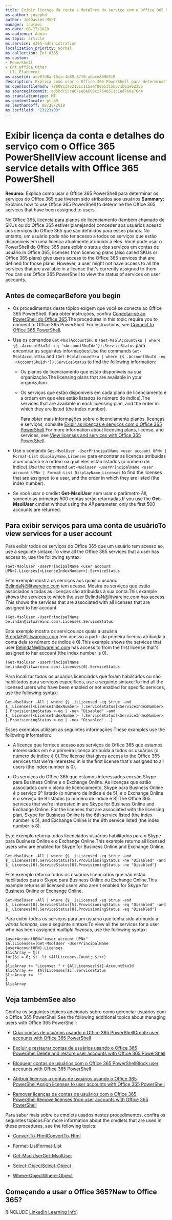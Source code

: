 ```yaml
---
title: Exibir licença da conta e detalhes do serviço com o Office 365 PowerShell
ms.author: josephd
author: JoeDavies-MSFT
manager: laurawi
ms.date: 08/27/2018
ms.audience: Admin
ms.topic: article
ms.service: o365-administration
localization_priority: Normal
ms.collection: Ent_O365
ms.custom:
- PowerShell
- Ent_Office_Other
- LIL_Placement
ms.assetid: ace07d8a-15ca-4b89-87f0-abbce809b519
description: Explica como usar o Office 365 PowerShell para determinar os serviços do Office 365 que tiverem sido atribuídos aos usuários.
ms.openlocfilehash: 78608c3a52151c115eaf80b5315bb71b61e62356
ms.sourcegitcommit: ad5bdc53ca67ee6a663c27648511c1ad768a76d4
ms.translationtype: MT
ms.contentlocale: pt-BR
ms.lasthandoff: 08/28/2018
ms.locfileid: "23223103"
---
```

# <a name="view-account-license-and-service-details-with-office-365-powershell"></a><span data-ttu-id="fc572-103">Exibir licença da conta e detalhes do serviço com o Office 365 PowerShell</span><span class="sxs-lookup"><span data-stu-id="fc572-103">View account license and service details with Office 365 PowerShell</span></span>

<span data-ttu-id="fc572-104">**Resumo:** Explica como usar o Office 365 PowerShell para determinar os serviços do Office 365 que tiverem sido atribuídos aos usuários.</span><span class="sxs-lookup"><span data-stu-id="fc572-104">**Summary:** Explains how to use Office 365 PowerShell to determine the Office 365 services that have been assigned to users.</span></span>
  
<span data-ttu-id="fc572-p101">No Office 365, licencia para planos de licenciamento (também chamado de SKUs ou do Office 365 estiver planejando) conceder aos usuários acesso aos serviços do Office 365 que são definidos para esses planos. No entanto, um usuário pode não ter acesso a todos os serviços que estão disponíveis em uma licença atualmente atribuído a eles. Você pode usar o PowerShell do Office 365 para exibir o status dos serviços em contas de usuário.</span><span class="sxs-lookup"><span data-stu-id="fc572-p101">In Office 365, licenses from licensing plans (also called SKUs or Office 365 plans) give users access to the Office 365 services that are defined for those plans. However, a user might not have access to all the services that are available in a license that's currently assigned to them. You can use Office 365 PowerShell to view the status of services on user accounts.</span></span> 

## <a name="before-you-begin"></a><span data-ttu-id="fc572-108">Antes de começar</span><span class="sxs-lookup"><span data-stu-id="fc572-108">Before you begin</span></span>

- <span data-ttu-id="fc572-p102">Os procedimentos deste tópico exigem que você se conecte ao Office 365 PowerShell. Para obter instruções, confira [Conectar-se ao PowerShell do Office 365](connect-to-office-365-powershell.md).</span><span class="sxs-lookup"><span data-stu-id="fc572-p102">The procedures in this topic require you to connect to Office 365 PowerShell. For instructions, see [Connect to Office 365 PowerShell](connect-to-office-365-powershell.md).</span></span>
    
- <span data-ttu-id="fc572-111">Use os comandos `Get-MsolAccountSku` e `(Get-MsolAccountSku | where {$_.AccountSkuId -eq '<AccountSkuId>'}).ServiceStatus` para encontrar as seguintes informações:</span><span class="sxs-lookup"><span data-stu-id="fc572-111">Use the commands  `Get-MsolAccountSku` and `(Get-MsolAccountSku | where {$_.AccountSkuId -eq '<AccountSkuId>'}).ServiceStatus` to find the following information:</span></span>
    
  - <span data-ttu-id="fc572-112">Os planos de licenciamento que estão disponíveis na sua organização.</span><span class="sxs-lookup"><span data-stu-id="fc572-112">The licensing plans that are available in your organization.</span></span>
    
  - <span data-ttu-id="fc572-113">Os serviços que estão disponíveis em cada plano de licenciamento e a ordem em que eles estão listados (o número do índice).</span><span class="sxs-lookup"><span data-stu-id="fc572-113">The services that are available in each licensing plan, and the order in which they are listed (the index number).</span></span>
    
     <span data-ttu-id="fc572-114">Para obter mais informações sobre o licenciamento planos, licenças e serviços, consulte [Exibir as licenças e serviços com o Office 365 PowerShell](view-licenses-and-services-with-office-365-powershell.md).</span><span class="sxs-lookup"><span data-stu-id="fc572-114">For more information about licensing plans, license, and services, see [View licenses and services with Office 365 PowerShell](view-licenses-and-services-with-office-365-powershell.md).</span></span>
    
- <span data-ttu-id="fc572-115">Use o comando `Get-MsolUser -UserPrincipalName <user account UPN> | Format-List DisplayName,Licenses` para encontrar as licenças atribuídas a um usuário e a ordem na qual eles estão listados (o número de índice).</span><span class="sxs-lookup"><span data-stu-id="fc572-115">Use the command  `Get-MsolUser -UserPrincipalName <user account UPN> | Format-List DisplayName,Licenses` to find the licenses that are assigned to a user, and the order in which they are listed (the index number).</span></span>
    
- <span data-ttu-id="fc572-116">Se você usar o cmdlet **Get-MsolUser** sem usar o parâmetro _All_, somente as primeiras 500 contas serão retornadas.</span><span class="sxs-lookup"><span data-stu-id="fc572-116">If you use the **Get-MsolUser** cmdlet without using the _All_ parameter, only the first 500 accounts are returned.</span></span>
    

## <a name="to-view-services-for-a-user-account"></a><span data-ttu-id="fc572-117">Para exibir serviços para uma conta de usuário</span><span class="sxs-lookup"><span data-stu-id="fc572-117">To view services for a user account</span></span>

<span data-ttu-id="fc572-118">Para exibir todos os serviços do Office 365 que um usuário tem acesso ao, use a seguinte sintaxe:</span><span class="sxs-lookup"><span data-stu-id="fc572-118">To view all the Office 365 services that a user has access to, use the following syntax:</span></span>
  
```
(Get-MsolUser -UserPrincipalName <user account UPN>).Licenses[<LicenseIndexNumber>].ServiceStatus
```

<span data-ttu-id="fc572-p103">Este exemplo mostra os serviços aos quais o usuário BelindaN@litwareinc.com tem acesso. Mostra os serviços que estão associados a todas as licenças são atribuídas à sua conta.</span><span class="sxs-lookup"><span data-stu-id="fc572-p103">This example shows the services to which the user BelindaN@litwareinc.com has access. This shows the services that are associated with all licenses that are assigned to her account.</span></span>
  
```
(Get-MsolUser -UserPrincipalName belindan@litwareinc.com).Licenses.ServiceStatus
```

<span data-ttu-id="fc572-121">Este exemplo mostra os serviços aos quais a usuária BrendaF@litwareinc.com tem acesso a partir da primeira licença atribuída à conta dela (o número de índice é 0).</span><span class="sxs-lookup"><span data-stu-id="fc572-121">This example shows the services that user BelindaN@litwareinc.com has access to from the first license that's assigned to her account (the index number is 0).</span></span>
  
```
(Get-MsolUser -UserPrincipalName belindan@litwareinc.com).Licenses[0].ServiceStatus
```

<span data-ttu-id="fc572-122">Para localizar todos os usuários licenciados que foram habilitados ou não habilitados para serviços específicos, use a seguinte sintaxe:</span><span class="sxs-lookup"><span data-stu-id="fc572-122">To find all the licensed users who have been enabled or not enabled for specific services, use the following syntax:</span></span>
  
```
Get-MsolUser -All | where {$_.isLicensed -eq $true -and $_.Licenses[<LicenseIndexNumber> ].ServiceStatus[<ServiceIndexNumber> ].ProvisioningStatus <-eq | -ne> "Disabled" -and $_.Licenses[<LicenseIndexNumber> ].ServiceStatus[<ServiceIndexNumber> ].ProvisioningStatus <-eq | -ne> "Disabled"...}
```

<span data-ttu-id="fc572-123">Esses exemplos utilizam as seguintes informações:</span><span class="sxs-lookup"><span data-stu-id="fc572-123">These examples use the following information:</span></span>
  
- <span data-ttu-id="fc572-124">A licença que fornece acesso aos serviços do Office 365 que estamos interessados em é a primeira licença atribuída a todos os usuários (o número de índice é 0).</span><span class="sxs-lookup"><span data-stu-id="fc572-124">The license that gives access to the Office 365 services that we're interested in is the first license that's assigned to all users (the index number is 0).</span></span>
    
- <span data-ttu-id="fc572-p104">Os serviços do Office 365 que estamos interessados em são Skype para Business Online e o Exchange Online. As licenças que estão associados com o plano de licenciamento, Skype para Business Online é o serviço 6º listado (o número de índice é de 5), e o Exchange Online é o serviço de 9 listados (o número de índice é 8).</span><span class="sxs-lookup"><span data-stu-id="fc572-p104">The Office 365 services that we're interested in are Skype for Business Online and Exchange Online. For the licenses that are associated with the licensing plan, Skype for Business Online is the 6th service listed (the index number is 5), and Exchange Online is the 9th service listed (the index number is 8).</span></span>
    
<span data-ttu-id="fc572-127">Este exemplo retorna todas licenciados usuários habilitados para o Skype para Business Online e o Exchange Online.</span><span class="sxs-lookup"><span data-stu-id="fc572-127">This example returns all licensed users who are enabled for Skype for Business Online and Exchange Online.</span></span>
  
```
Get-MsolUser -All | where {$_.isLicensed -eq $true -and $_.Licenses[0].ServiceStatus[5].ProvisioningStatus -ne "Disabled" -and $_.Licenses[0].ServiceStatus[8].ProvisioningStatus -ne "Disabled"}
```

<span data-ttu-id="fc572-128">Este exemplo retorna todos os usuários licenciados que não estão habilitados para o Skype para Business Online ou Exchange Online.</span><span class="sxs-lookup"><span data-stu-id="fc572-128">This example returns all licensed users who aren't enabled for Skype for Business Online or Exchange Online.</span></span>
  
```
Get-MsolUser -All | where {$_.isLicensed -eq $true -and $_.Licenses[0].ServiceStatus[5].ProvisioningStatus -eq "Disabled" -and $_.Licenses[0].ServiceStatus[8].ProvisioningStatus -eq "Disabled"}
```

<span data-ttu-id="fc572-129">Para exibir todos os serviços para um usuário que tenha sido atribuído a *várias licenças*, use a seguinte sintaxe:</span><span class="sxs-lookup"><span data-stu-id="fc572-129">To view all the services for a user who has been assigned *multiple licenses*, use the following syntax:</span></span>

```
$userAccountUPN="<user account UPN>"
$AllLicenses=(Get-MsolUser -UserPrincipalName $userAccountUPN).Licenses
$licArray = @()
for($i = 0; $i -lt $AllLicenses.Count; $i++)
{
$licArray += "License: " + $AllLicenses[$i].AccountSkuId
$licArray +=  $AllLicenses[$i].ServiceStatus
$licArray +=  ""
}
$licArray
```

  
## <a name="see-also"></a><span data-ttu-id="fc572-130">Veja também</span><span class="sxs-lookup"><span data-stu-id="fc572-130">See also</span></span>

<span data-ttu-id="fc572-131">Confira os seguintes tópicos adicionais sobre como gerenciar usuários com o Office 365 PowerShell:</span><span class="sxs-lookup"><span data-stu-id="fc572-131">See the following additional topics about managing users with Office 365 PowerShell:</span></span>
  
- [<span data-ttu-id="fc572-132">Criar contas de usuários usando o Office 365 PowerShell</span><span class="sxs-lookup"><span data-stu-id="fc572-132">Create user accounts with Office 365 PowerShell</span></span>](create-user-accounts-with-office-365-powershell.md)
    
- [<span data-ttu-id="fc572-133">Excluir e restaurar contas de usuários usando o Office 365 PowerShell</span><span class="sxs-lookup"><span data-stu-id="fc572-133">Delete and restore user accounts with Office 365 PowerShell</span></span>](delete-and-restore-user-accounts-with-office-365-powershell.md)
    
- [<span data-ttu-id="fc572-134">Bloquear contas de usuários com o Office 365 PowerShell</span><span class="sxs-lookup"><span data-stu-id="fc572-134">Block user accounts with Office 365 PowerShell</span></span>](block-user-accounts-with-office-365-powershell.md)
    
- [<span data-ttu-id="fc572-135">Atribuir licenças a contas de usuários usando o Office 365 PowerShell</span><span class="sxs-lookup"><span data-stu-id="fc572-135">Assign licenses to user accounts with Office 365 PowerShell</span></span>](assign-licenses-to-user-accounts-with-office-365-powershell.md)
    
- [<span data-ttu-id="fc572-136">Remover licenças de contas de usuários com o Office 365 PowerShell</span><span class="sxs-lookup"><span data-stu-id="fc572-136">Remove licenses from user accounts with Office 365 PowerShell</span></span>](remove-licenses-from-user-accounts-with-office-365-powershell.md)
    
<span data-ttu-id="fc572-137">Para saber mais sobre os cmdlets usados nestes procedimentos, confira os seguintes tópicos:</span><span class="sxs-lookup"><span data-stu-id="fc572-137">For more information about the cmdlets that are used in these procedures, see the following topics:</span></span>
  
- [<span data-ttu-id="fc572-138">ConvertTo-Html</span><span class="sxs-lookup"><span data-stu-id="fc572-138">ConvertTo-Html</span></span>](https://go.microsoft.com/fwlink/p/?LinkId=113290)
    
- [<span data-ttu-id="fc572-139">Format-List</span><span class="sxs-lookup"><span data-stu-id="fc572-139">Format-List</span></span>](https://go.microsoft.com/fwlink/p/?LinkId=113302)
    
- [<span data-ttu-id="fc572-140">Get-MsolUser</span><span class="sxs-lookup"><span data-stu-id="fc572-140">Get-MsolUser</span></span>](https://go.microsoft.com/fwlink/p/?LinkId=691543)
    
- [<span data-ttu-id="fc572-141">Select-Object</span><span class="sxs-lookup"><span data-stu-id="fc572-141">Select-Object</span></span>](https://go.microsoft.com/fwlink/p/?LinkId=113387)
    
- [<span data-ttu-id="fc572-142">Where-Object</span><span class="sxs-lookup"><span data-stu-id="fc572-142">Where-Object</span></span>](https://go.microsoft.com/fwlink/p/?LinkId=113423)
    

  
## <a name="new-to-office-365"></a><span data-ttu-id="fc572-143">Começando a usar o Office 365?</span><span class="sxs-lookup"><span data-stu-id="fc572-143">New to Office 365?</span></span>


[!INCLUDE [LinkedIn Learning Info](../common/office/linkedin-learning-info.md)]